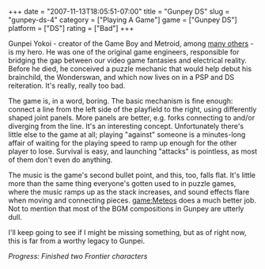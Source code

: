 +++
date = "2007-11-13T18:05:51-07:00"
title = "Gunpey DS"
slug = "gunpey-ds-4"
category = ["Playing A Game"]
game = ["Gunpey DS"]
platform = ["DS"]
rating = ["Bad"]
+++

Gunpei Yokoi - creator of the Game Boy and Metroid, among <a href="http://en.wikipedia.org/wiki/Gunpei_Yokoi">many others</a> - is my hero.  He was one of the original game engineers, responsible for bridging the gap between our video game fantasies and electrical reality.  Before he died, he conceived a puzzle mechanic that would help debut his brainchild, the Wonderswan, and which now lives on in a PSP and DS reiteration.  It's really, really too bad.

The game is, in a word, boring.  The basic mechanism is fine enough: connect a line from the left side of the playfield to the right, using differently shaped joint panels.  More panels are better, e.g. forks connecting to and/or diverging from the line.  It's an interesting concept.  Unfortunately there's little else to the game at all; playing "against" someone is a minutes-long affair of waiting for the playing speed to ramp up enough for the other player to lose.  Survival is easy, and launching "attacks" is pointless, as most of them don't even do anything.

The music is the game's second bullet point, and this, too, falls flat.  It's little more than the same thing everyone's gotten used to in puzzle games, where the music ramps up as the stack increases, and sound effects flare when moving and connecting pieces.  <game:Meteos> does a much better job.  Not to mention that most of the BGM compositions in Gunpey are utterly dull.

I'll keep going to see if I might be missing something, but as of right now, this is far from a worthy legacy to Gunpei.

<i>Progress: Finished two Frontier characters</i>